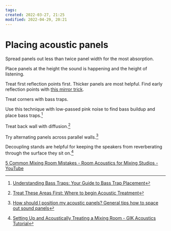 ```yaml
---
tags: 
created: 2022-03-27, 21:25
modified: 2022-04-29, 20:21
---
```


# Placing acoustic panels
Spread panels out less than twice panel width for the most absorption.

Place panels at the height the sound is happening and the height of listening.

Treat first reflection points first. Thicker panels are most helpful. Find early reflection points with [this mirror trick](https://www.youtube.com/watch?v=Nui7mxgeOg4).

Treat corners with bass traps.

Use this technique with low-passed pink noise to find bass buildup and place bass traps.[^1]

Treat back wall with diffusion.[^2]

Try alternating panels across parallel walls.[^3]

Decoupling stands are helpful for keeping the speakers from reverberating through the surface they sit on.[^4]

[5 Common Mixing Room Mistakes - Room Acoustics for Mixing Studios - YouTube](https://youtube.com/watch?feature=share&utm_source=pocket_mylist&v=qeeoJnDw3JA)

[^1]: [Understanding Bass Traps: Your Guide to Bass Trap Placement](https://www.youtube.com/watch?v=Gp97SAltkJk)
[^2]: [Treat These Areas First: Where to begin Acoustic Treatment](https://www.youtube.com/watch?v=G7qVu02N2vg)
[^3]: [How should I position my acoustic panels? General tips how to space out sound panels](https://www.youtube.com/watch?v=EaQaIt5cHgk)
[^4]: [Setting Up and Acoustically Treating a Mixing Room - GIK Acoustics Tutorial](https://www.youtube.com/watch?v=R_11Ie4Ri74)
